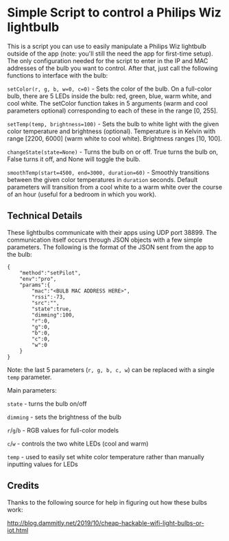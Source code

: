 # Simple Script to control a Philips Wiz lightbulb

This is a script you can use to easily manipulate a Philips Wiz lightbulb outside of the app (note: you'll still the need the app for first-time setup). The only configuration needed for the script to enter in the IP and MAC addresses of the bulb you want to control. After that, just call the following functions to interface with the bulb:

`setColor(r, g, b, w=0, c=0)` - Sets the color of the bulb. On a full-color bulb, there are 5 LEDs inside the bulb: red, green, blue, warm white, and cool white. The setColor function takes in 5 arguments (warm and cool parameters optional) corresponding to each of these in the range [0, 255].

`setTemp(temp, brightness=100)` - Sets the bulb to white light with the given color temperature and brightness (optional). Temperature is in Kelvin with range [2200, 6000] (warm white to cool white). Brightness ranges [10, 100].

`changeState(state=None)` - Turns the bulb on or off. True turns the bulb on, False turns it off, and None will toggle the bulb.

`smoothTemp(start=4500, end=3000, duration=60)` - Smoothly transitions between the given color temperatures in `duration` seconds. Default parameters will transition from a cool white to a warm white over the course of an hour (useful for a bedroom in which you work).

## Technical Details

These lightbulbs communicate with their apps using UDP port 38899. The communication itself occurs through JSON objects with a few simple parameters. The following is the format of the JSON sent from the app to the bulb:

```
{
	"method":"setPilot",
	"env":"pro",
	"params":{
		"mac":"<BULB MAC ADDRESS HERE>",
		"rssi":-73,
		"src":"",
		"state":true,
		"dimming":100,
		"r":0,
		"g":0,
		"b":0,
		"c":0,
		"w":0
	}
}
```

Note: the last 5 parameters (`r, g, b, c, w`) can be replaced with a single `temp` parameter.

Main parameters:

`state` - turns the bulb on/off

`dimming` - sets the brightness of the bulb

`r`/`g`/`b` - RGB values for full-color models

`c`/`w` - controls the two white LEDs (cool and warm)

`temp` - used to easily set white color temperature rather than manually inputting values for LEDs

## Credits

Thanks to the following source for help in figuring out how these bulbs work:

http://blog.dammitly.net/2019/10/cheap-hackable-wifi-light-bulbs-or-iot.html
